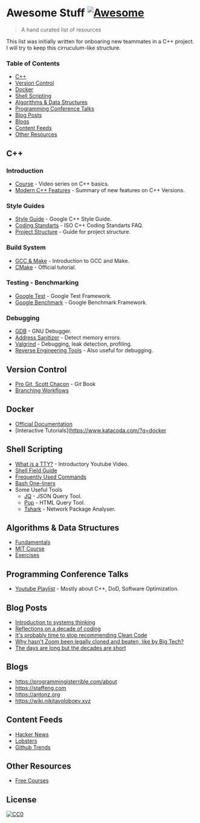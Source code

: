 # Awesome Stuff [![Awesome](https://cdn.rawgit.com/sindresorhus/awesome/d7305f38d29fed78fa85652e3a63e154dd8e8829/media/badge.svg)](https://github.com/sindresorhus/awesome)

> A hand curated list of resources

This list was initially written for onboaring new teammates in a C++ project. I will try to keep this cirruculum-like structure.

### Table of Contents

- [C++](#c)
- [Version Control](#version-control)
- [Docker](#docker)
- [Shell Scripting](#shell-scripting)
- [Algorithms & Data Structures](#algorithms--data-structures)
- [Programming Conference Talks](#programming-conference-talks)
- [Blog Posts](#blog-posts)
- [Blogs](#blogs)
- [Content Feeds](#content-feeds)
- [Other Resources](#other-resources)

## C++

### Introduction

- [Course](https://youtube.com/playlist?list=PLlrATfBNZ98dudnM48yfGUldqGD0S4FFb) - Video series on C++ basics.
- [Modern C++ Features](https://github.com/AnthonyCalandra/modern-cpp-features/blob/master/README.md) - Summary of new features on C++ Versions.

### Style Guides

- [Style Guide](https://google.github.io/styleguide/cppguide.html) - Google C++ Style Guide.
- [Coding Standarts](https://isocpp.org/wiki/faq/coding-standards) -  ISO C++ Coding Standarts FAQ.
- [Project Structure](https://api.csswg.org/bikeshed/?force=1&url=https://raw.githubusercontent.com/vector-of-bool/pitchfork/develop/data/spec.bs) - Guide for project structure.

### Build System

- [GCC & Make](https://allnetworkportal.info/LearnCoding/cpp/gcc_make.html) - Introduction to GCC and Make.
- [CMake](https://cmake.org/cmake/help/latest/guide/tutorial/index.html) - Official tutorial.

### Testing - Benchmarking

- [Google Test](http://google.github.io/googletest/) - Google Test Framework.
- [Google Benchmark](https://github.com/google/benchmark) - Google Benchmark Framework.

### Debugging

- [GDB](http://www.gdbtutorial.com) - GNU Debugger.
- [Address Sanitizer](https://clang.llvm.org/docs/AddressSanitizer.html) - Detect memory errors.
- [Valgrind](https://www.valgrind.org/docs/manual/quick-start.html#quick-start.intro) - Debugging, leak detection, profiling.
- [Reverse Engineering Tools](https://www.thegeekstuff.com/2012/03/reverse-engineering-tools/) - Also useful for debugging.

## Version Control

- [Pro Git, Scott Chacon](https://git-scm.com/book/en/v2) - Git Book
- [Branching Workflows](https://medium.com/@patrickporto/4-branching-workflows-for-git-30d0aaee7bf)

## Docker

- [Official Documentation](https://docs.docker.com/)
- [Interactive Tutorials](https://www.katacoda.com/?q=docker

## Shell Scripting

- [What is a TTY?](https://youtu.be/SYwbEcNrcjI) - Introductory Youtube Video. 
- [Shell Field Guide](https://raimonster.com/scripting-field-guide/)
- [Frequently Used Commands](https://haydenjames.io/90-linux-commands-frequently-used-by-linux-sysadmins)
- [Bash One-liners](https://onceupon.github.io/Bash-Oneliner/)
- Some Useful Tools
	- [JQ](https://github.com/stedolan/jq) - JSON Query Tool.
	- [Pup](https://github.com/ericchiang/pup) - HTML Query Tool.
	- [Tshark](https://www.wireshark.org/docs/man-pages/tshark.html) - Network Package Analyser.

## Algorithms & Data Structures

- [Fundamentals](https://www.geeksforgeeks.org/fundamentals-of-algorithms)
- [MIT Course](https://ocw.mit.edu/courses/electrical-engineering-and-computer-science/6-006-introduction-to-algorithms-fall-2011/lecture-videos/)
- [Exercises](https://leetcode.com/problemset/all/)

## Programming Conference Talks

- [Youtube Playlist](https://youtube.com/playlist?list=PL_JxiB6wiK9ZzWZzCUB1rixZFhafaAijw) - Mostly about C++, DoD, Software Optimization.

## Blog Posts

- [Introduction to systems thinking](https://lethain.com/systems-thinking/)
- [Reflections on a decade of coding](https://scattered-thoughts.net/writing/reflections-on-a-decade-of-coding)
- [It's probably time to stop recommending Clean Code](https://qntm.org/clean)
- [Why hasn't Zoom been legally cloned and beaten, like by Big Tech?](https://www.quora.com/Why-hasnt-Zoom-been-legally-cloned-and-beaten-like-by-Big-Tech/answer/Neil-Hunt?ch=10&share=e1531dff&srid=u14qy)
- [The days are long but the decades are short](https://blog.samaltman.com/the-days-are-long-but-the-decades-are-short)

## Blogs

- https://programmingisterrible.com/about
- https://staffeng.com
- https://antonz.org
- https://wiki.nikitavoloboev.xyz

## Content Feeds

- [Hacker News](https://news.ycombinator.com/)
- [Lobsters](https://lobste.rs)
- [Github Trends](https://github.com/trending)

## Other Resources

- [Free Courses](https://training.linuxfoundation.org/resources/?_sft_content_type=free-course)

## License

[![CC0](https://i.creativecommons.org/p/zero/1.0/88x31.png)](https://creativecommons.org/publicdomain/zero/1.0/)
